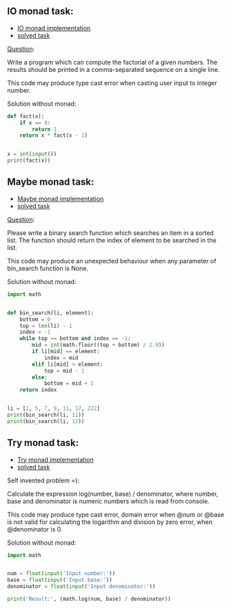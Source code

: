 ## IO monad task:
 * [IO monad implementation](monad/io.py)
 * [solved task](io_task.py)
 
[Question](https://github.com/zhiwehu/Python-programming-exercises/blob/master/100%2B%20Python%20challenging%20programming%20exercises.txt#L40):

Write a program which can compute the factorial of a given numbers.
The results should be printed in a comma-separated sequence on a
single line.

This code may produce type cast error when casting user input to
integer number.

Solution without monad:

```python
def fact(x):
    if x == 0:
        return 1
    return x * fact(x - 1)


x = int(input())
print(fact(x))
```

## Maybe monad task:
 * [Maybe monad implementation](monad/maybe.py)
 * [solved task](maybe_task.py)

[Question](https://github.com/zhiwehu/Python-programming-exercises/blob/master/100%2B%20Python%20challenging%20programming%20exercises.txt#L1836):

Please write a binary search function which searches an item in a
sorted list. The function should return the index of element to be
searched in the list.

This code may produce an unexpected behaviour when any parameter
of bin_search function is None.

Solution without monad:
```python
import math


def bin_search(li, element):
    bottom = 0
    top = len(li) - 1
    index = -1
    while top >= bottom and index == -1:
        mid = int(math.floor((top + bottom) / 2.0))
        if li[mid] == element:
            index = mid
        elif li[mid] > element:
            top = mid - 1
        else:
            bottom = mid + 1
    return index


li = [2, 5, 7, 9, 11, 17, 222]
print(bin_search(li, 11))
print(bin_search(li, 12))
```

## Try monad task:
 * [Try monad implementation](monad/try_.py)
 * [solved task](try_task.py)

Self invented problem =):

Calculate the expression log(number, base) / denominator,
where number, base and denominator is numeric numbers which
is read from console.

This code may produce type cast error, domain error when @num or @base
is not valid for calculating the logarithm and division by zero
error, when @denominator is 0.

Solution without monad:
```python
import math


num = float(input('Input number:'))
base = float(input('Input base:'))
denominator = float(input('Input denominator:'))

print('Result:', (math.log(num, base) / denominator))
```
